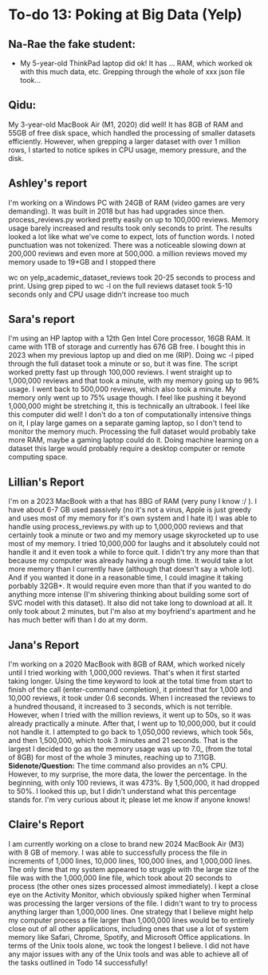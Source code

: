 # To-do 13: Poking at Big Data (Yelp)

## Na-Rae the fake student:
- My 5-year-old ThinkPad laptop did ok! It has ... RAM, which worked ok with this much data, etc. Grepping through the whole of xxx json file took...

## Qidu:
My 3-year-old MacBook Air (M1, 2020) did well! It has 8GB of RAM and 55GB of free disk space, 
which handled the processing of smaller datasets efficiently. However, when grepping 
a larger dataset with over 1 million rows, I started to notice spikes in CPU usage, 
memory pressure, and the disk.
## Ashley's report
I'm working on a Windows PC with 24GB of RAM (video games are very demanding). It was built in 2018 but has had upgrades since then.
process_reviews.py worked pretty easily on up to 100,000 reviews. Memory usage barely increased and results took only seconds to print.
The results looked a lot like what we've come to expect, lots of function words. I noted punctuation was not tokenized. 
There was a noticeable slowing down at 200,000 reviews and even more at 500,000.
a million reviews moved my memory usade to 19+GB and I stopped there

wc on yelp_academic_dataset_reviews took 20-25 seconds to process and print. 
Using grep piped to wc -l on the full reviews dataset took 5-10 seconds only and CPU usage didn't increase too much

## Sara's report
I'm using an HP laptop with a 12th Gen Intel Core processor, 16GB RAM. It came with 1TB of storage and currently has 676 GB free. I bought this in 2023 when my previous laptop up and died on me (RIP). 
Doing wc -l piped through the full dataset took a minute or so, but it was fine. 
The script worked pretty fast up through 100,000 reviews. I went straight up to 1,000,000 reviews and that took a minute, with my memory going up to 96% usage. I went back to 500,000 reviews, which also took a minute. My memory only went up to 75% usage though. I feel like pushing it beyond 1,000,000 might be stretching it, this is technically an ultrabook. I feel like this computer did well! I don't do a ton of computationally intensive things on it, I play large games on a separate gaming laptop, so I don't tend to monitor the memory much. 
Processing the full dataset would probably take more RAM, maybe a gaming laptop could do it. Doing machine learning on a dataset this large would probably require a desktop computer or remote computing space. 

## Lillian's Report
I'm on a 2023 MacBook with a that has 8BG of RAM (very puny I know :/ ). I have about 6-7 GB used passively (no it's not a virus, Apple is just greedy and uses most of my memory for it's own system and I hate it)
I was able to handle using process_reviews.py with up to 1,000,000 reviews and that certainly took a minute or two and my memory usage skyrocketed up to use most of my memory. I tried 10,000,000 for laughs and it absolutely could not handle it and it even took a while to force quit. I didn't try any more than that because my computer was already having a rough time. 
It would take a lot more memory than I currently have (although that doesn't say a whole lot). And if you wanted it done in a reasonable time, I could imagine it taking porbably 32GB+. It would require even more than that if you wanted to do anything more intense (I'm shivering thinking about building some sort of SVC model with this dataset).
It also did not take long to download at all. It only took about 2 minutes, but I'm also at my boyfriend's apartment and he has much better wifi than I do at my dorm.

## Jana's Report
I'm working on a 2020 MacBook with 8GB of RAM, which worked nicely until I tried working with 1,000,000 reviews. That's when it first started taking longer. Using the time keyword to look at the total time from start to finish of the call (enter-command completion), it printed that for 1,000 and 10,000 reviews, it took under 0.6 seconds. When I increased the reviews to a hundred thousand, it increased to 3 seconds, which is not terrible. However, when I tried with the million reviews, it went up to 50s, so it was already practically a minute. After that, I went up to 10,000,000, but it could not handle it. I attempted to go back to 1,050,000 reviews, which took 56s, and then 1,500,000, which took 3 minutes and 21 seconds. That is the largest I decided to go as the memory usage was up to 7.0_ (from the total of 8GB) for most of the whole 3 minutes, reaching up to 7.11GB.\
**Sidenote/Question:** The time command also provides an n% CPU. However, to my surprise, the more data, the lower the percentage. In the beginning, with only 100 reviews, it was 473%. By 1,500,000, it had dropped to 50%. I looked this up, but I didn't understand what this percentage stands for. I'm very curious about it; please let me know if anyone knows!

## Claire's Report
I am currently working on a close to brand new 2024 MacBook Air (M3) with 8 GB of memory. I was able to successfully process the file in increments of 1,000 lines, 10,000 lines, 100,000 lines, and 1,000,000 lines. The only time that my system appeared to struggle with the large size of the file was with the 1,000,000 line file, which took about 20 seconds to process (the other ones sizes processed almost immediately). I kept a close eye on the Activity Monitor, which obviously spiked higher when Terminal was processing the larger versions of the file. I didn't want to try to process anything larger than 1,000,000 lines.
One strategy that I believe might help my computer process a file larger than 1,000,000 lines would be to entirely close out of all other applications, including ones that use a lot of system memory like Safari, Chrome, Spotify, and Microsoft Office applications.
In terms of the Unix tools alone, wc took the longest I believe. I did not have any major issues with any of the Unix tools and was able to achieve all of the tasks outlined in Todo 14 successfully!